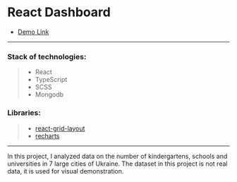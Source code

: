 # React Dashboard

- [Demo Link](https://aleksandra-prognimak.github.io/react-dashboard-with-db/)

---

### Stack of technologies:

> - React
> - TypeScript
> - SCSS
> - Mongodb

### Libraries:

> - [react-grid-layout](https://github.com/react-grid-layout/react-grid-layout)
> - [recharts](https://recharts.org/)

---

In this project, I analyzed data on the number of kindergartens, schools and universities in 7 large cities of Ukraine. The dataset in this project is not real data, it is used for visual demonstration.
